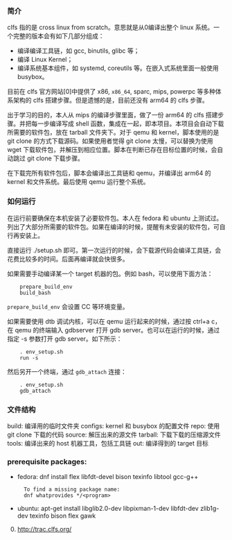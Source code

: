 ### 简介

clfs 指的是 cross linux from scratch。意思就是从0编译出整个 linux 系统。一个完整的版本会有如下几部分组成：

- 编译编译工具链，如 gcc, binutils, glibc 等；
- 编译 Linux Kernel；
- 编译系统基本组件，如 systemd, coreutils 等。在嵌入式系统里面一般使用 busybox。

目前在 clfs 官方网站[0]中提供了 x86, `x86_64`, sparc, mips, powerpc 等多种体系架构的 clfs 搭建步骤。但是遗憾的是，目前还没有 arm64 的 clfs 步骤。

出于学习的目的，本人从 mips 的编译步骤里面，做了一份 arm64 的 clfs 搭建步骤。并把每一步编译写成 shell 函数，集成在一起，即本项目。本项目会自动下载所需要的软件包，放在 tarball 文件夹下。对于 qemu 和 kernel，脚本使用的是 git clone 的方式下载源码。如果使用者觉得 git clone 太慢，可以替换为使用 wget 下载软件包，并解压到相应位置。脚本在判断已存在目标位置的时候，会自动跳过 git clone 下载步骤。

在下载完所有软件包后，脚本会编译出工具链和 qemu，并编译出 arm64 的 kernel 和文件系统。最后使用 qemu 运行整个系统。

### 如何运行

在运行前要确保在本机安装了必要软件包。本人在 fedora 和 ubuntu 上测试过。列出了大部分所需要的软件包。如果在编译的时候，提醒有未安装的软件包，可自行再安装上。

直接运行 ./setup.sh 即可。第一次运行的时候，会下载源代码会编译工具链，会花费比较多的时间。后面再编译就会快很多。

如果需要手动编译某一个 target 机器的包。例如 bash，可以使用下面方法：

        prepare_build_env
        build_bash

`prepare_build_env` 会设置 CC 等环境变量。

如果需要使用 dtb 调试内核，可以在 qemu 运行起来的时候，通过按 ctrl+a c，在 qemu 的终端输入 gdbserver 打开 gdb server。也可以在运行的时候，通过指定 -s 参数打开 gdb server。如下所示：

        . env_setup.sh
        run -s

然后另开一个终端，通过 `gdb_attach` 连接：

        . env_setup.sh
        gdb_attach

### 文件结构

build: 编译用的临时文件夹
configs: kernel 和 busybox 的配置文件
repo: 使用 git clone 下载的代码
source: 解压出来的源文件
tarball: 下载下载的压缩源文件
tools: 编译出来的 host 机器工具，包括工具链
out: 编译得到的 target 目标

### prerequisite packages:

- fedora:
    dnf install flex libfdt-devel bison texinfo libtool gcc-g++

        To find a missing package name:
        dnf whatprovides */<program>
- ubuntu:
    apt-get install libglib2.0-dev libpixman-1-dev libfdt-dev zlib1g-dev texinfo bison flex gawk

0. http://trac.clfs.org/
